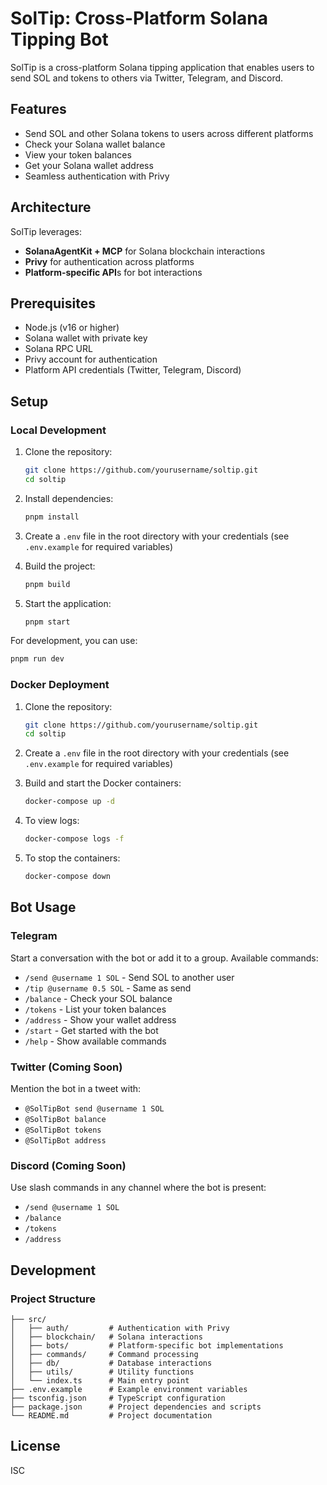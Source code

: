 # SolTip: Cross-Platform Solana Tipping Bot

SolTip is a cross-platform Solana tipping application that enables users to send SOL and tokens to others via Twitter, Telegram, and Discord.

## Features

- Send SOL and other Solana tokens to users across different platforms
- Check your Solana wallet balance
- View your token balances
- Get your Solana wallet address
- Seamless authentication with Privy

## Architecture

SolTip leverages:
- **SolanaAgentKit + MCP** for Solana blockchain interactions
- **Privy** for authentication across platforms
- **Platform-specific API**s for bot interactions

## Prerequisites

- Node.js (v16 or higher)
- Solana wallet with private key
- Solana RPC URL
- Privy account for authentication
- Platform API credentials (Twitter, Telegram, Discord)

## Setup

### Local Development

1. Clone the repository:
   ```bash
   git clone https://github.com/yourusername/soltip.git
   cd soltip
   ```

2. Install dependencies:
   ```bash
   pnpm install
   ```

3. Create a `.env` file in the root directory with your credentials (see `.env.example` for required variables)

4. Build the project:
   ```bash
   pnpm build
   ```

5. Start the application:
   ```bash
   pnpm start
   ```

For development, you can use:
```bash
pnpm run dev
```

### Docker Deployment

1. Clone the repository:
   ```bash
   git clone https://github.com/yourusername/soltip.git
   cd soltip
   ```

2. Create a `.env` file in the root directory with your credentials (see `.env.example` for required variables)

3. Build and start the Docker containers:
   ```bash
   docker-compose up -d
   ```

4. To view logs:
   ```bash
   docker-compose logs -f
   ```

5. To stop the containers:
   ```bash
   docker-compose down
   ```

## Bot Usage

### Telegram

Start a conversation with the bot or add it to a group. Available commands:

- `/send @username 1 SOL` - Send SOL to another user
- `/tip @username 0.5 SOL` - Same as send
- `/balance` - Check your SOL balance
- `/tokens` - List your token balances
- `/address` - Show your wallet address
- `/start` - Get started with the bot
- `/help` - Show available commands

### Twitter (Coming Soon)

Mention the bot in a tweet with:

- `@SolTipBot send @username 1 SOL`
- `@SolTipBot balance`
- `@SolTipBot tokens`
- `@SolTipBot address`

### Discord (Coming Soon)

Use slash commands in any channel where the bot is present:

- `/send @username 1 SOL`
- `/balance`
- `/tokens`
- `/address`

## Development

### Project Structure

```
├── src/
│   ├── auth/         # Authentication with Privy
│   ├── blockchain/   # Solana interactions
│   ├── bots/         # Platform-specific bot implementations
│   ├── commands/     # Command processing
│   ├── db/           # Database interactions
│   ├── utils/        # Utility functions
│   └── index.ts      # Main entry point
├── .env.example      # Example environment variables
├── tsconfig.json     # TypeScript configuration
├── package.json      # Project dependencies and scripts
└── README.md         # Project documentation
```

## License

ISC 